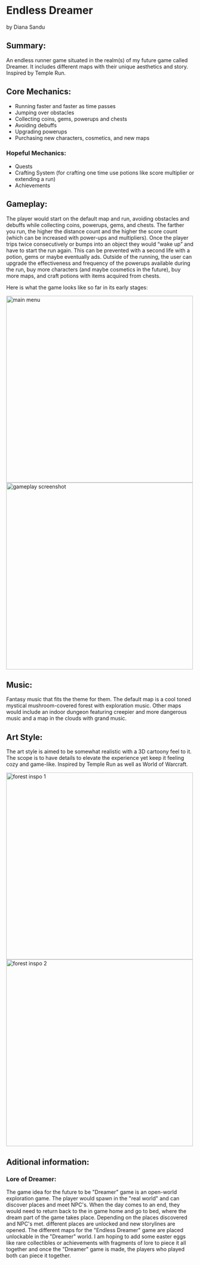 # **Endless Dreamer**
by Diana Sandu

## **Summary**:
An endless runner game situated in the realm(s) of my future game called Dreamer. It includes different maps with their unique aesthetics and story. Inspired by Temple Run.

## **Core Mechanics**:
-	Running faster and faster as time passes
-	Jumping over obstacles
-	Collecting coins, gems, powerups and chests
-	Avoiding debuffs
-	Upgrading powerups
-	Purchasing new characters, cosmetics, and new maps

### **Hopeful Mechanics**:
- Quests
- Crafting System (for crafting one time use potions like score multiplier or extending a run)
- Achievements

## **Gameplay**:
The player would start on the default map and run, avoiding obstacles and debuffs while collecting coins, powerups, gems, and chests. The farther you run, the higher the distance count and the higher the score count (which can be increased with power-ups and multipliers).
Once the player trips twice consecutively or bumps into an object they would “wake up” and have to start the run again. This can be prevented with a second life with a potion, gems or maybe eventually ads.
Outside of the running, the user can upgrade the effectiveness and frequency of the powerups available during the run, buy more characters (and maybe cosmetics in the future), buy more maps, and craft potions with items acquired from chests.

Here is what the game looks like so far in its early stages:

<img width="500" alt ="main menu" src="https://github.com/user-attachments/assets/77edeb05-2dc9-4dc9-9b60-8341d40ce41d">
<img width="500" alt ="gameplay screenshot" src="https://github.com/user-attachments/assets/69f86418-9bdf-46e0-8008-def0f8aba670">

## **Music**:
Fantasy music that fits the theme for them. The default map is a cool toned mystical mushroom-covered forest with exploration music. Other maps would include an indoor dungeon featuring creepier and more dangerous music and a map in the clouds with grand music.

## **Art Style**:
The art style is aimed to be somewhat realistic with a 3D cartoony feel to it. The scope is to have details to elevate the experience yet keep it feeling cozy and game-like. Inspired by Temple Run as well as World of Warcraft.

<img width="500" alt ="forest inspo 1" src="https://github.com/user-attachments/assets/f0879c5d-d238-4514-a455-5073e3bb16e5"> <img width="500" alt ="forest inspo 2" src="https://github.com/user-attachments/assets/a0a087ce-7c71-4a36-8c03-2efd8c964192">

## **Aditional information**:

### **Lore of Dreamer**:
The game idea for the future to be "Dreamer" game is an open-world exploration game. The player would spawn in the "real world" and can discover places and meet NPC's. When the day comes to an end, they would need to return back to the in game home and go to bed, where the dream part of the game takes place. Depending on the places discovered and NPC's met. different places are unlocked and new storylines are opened. The different maps for the "Endless Dreamer" game are placed unlockable in the "Dreamer" world. I am hoping to add some easter eggs like rare collectibles or achievements with fragments of lore to piece it all together and once the "Dreamer" game is made, the players who played both can piece it together.
